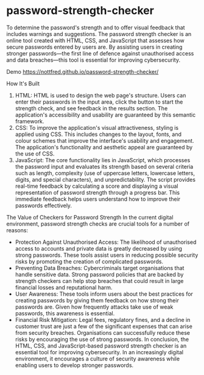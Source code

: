 # password-strength-checker
To determine the password's strength and to offer visual feedback that includes warnings and suggestions.
The password strength checker is an online tool created with HTML, CSS, and JavaScript that assesses how secure passwords entered by users are. By assisting users in creating stronger passwords—the first line of defence against unauthorised access and data breaches—this tool is essential for improving cybersecurity.

Demo
https://nottfred.github.io/password-strength-checker/

How It's Built
1. HTML: HTML is used to design the web page's structure. Users can enter their passwords in the input area, click the button to start the strength check, and see feedback in the results section. The application's accessibility and usability are guaranteed by this semantic framework.
2. CSS: To improve the application's visual attractiveness, styling is applied using CSS. This includes changes to the layout, fonts, and colour schemes that improve the interface's usability and engagement. The application's functionality and aesthetic appeal are guaranteed by the use of CSS.
3. JavaScript: The core functionality lies in JavaScript, which processes the password input and evaluates its strength based on several criteria such as length, complexity (use of uppercase letters, lowercase letters, digits, and special characters), and unpredictability. The script provides real-time feedback by calculating a score and displaying a visual representation of password strength through a progress bar. This immediate feedback helps users understand how to improve their passwords effectively.

The Value of Checkers for Password Strength
In the current digital environment, password strength checks are crucial tools for a number of reasons:
* Protection Against Unauthorised Access: The likelihood of unauthorised access to accounts and private data is greatly decreased by using strong passwords. These tools assist users in reducing possible security risks by promoting the creation of complicated passwords.
* Preventing Data Breaches: Cybercriminals target organisations that handle sensitive data. Strong password policies that are backed by strength checkers can help stop breaches that could result in large financial losses and reputational harm.
* User Awareness: These tools inform users about the best practices for creating passwords by giving them feedback on how strong their passwords are. Given how frequently attacks take use of weak passwords, this awareness is essential.
* Financial Risk Mitigation: Legal fees, regulatory fines, and a decline in customer trust are just a few of the significant expenses that can arise from security breaches. Organisations can successfully reduce these risks by encouraging the use of strong passwords.
In conclusion, the HTML, CSS, and JavaScript-based password strength checker is an essential tool for improving cybersecurity. In an increasingly digital environment, it encourages a culture of security awareness while enabling users to develop stronger passwords.
